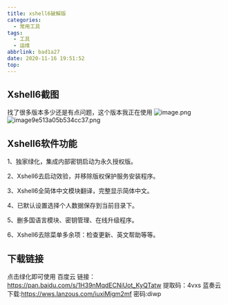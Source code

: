```yaml
---
title: xshell6破解版
categories:
  - 常用工具
tags:
  - 工具
  - 运维
abbrlink: bad1a27
date: 2020-11-16 19:51:52
top:
---
```


## Xshell6截图
找了很多版本多少还是有点问题，这个版本我正在使用
![image.png](https://storage.freecplus.top/images/2020/11/16/image.png)
![image9e513a05b534cc37.png](https://storage.freecplus.top/images/2020/11/16/image9e513a05b534cc37.png)
## Xshell6软件功能

 1、独家绿化，集成内部密钥启动为永久授权版。

 2、Xshell6去启动效验，并移除版权保护服务安装程序。


 3、Xshell6全简体中文模块翻译，完整显示简体中文。

 4、已默认设置选择个人数据保存到当前目录下。

 5、删多国语言模块、密钥管理、在线升级程序。

 6、Xshell6去除菜单多余项：检查更新、英文帮助等等。
 
 ## 下载链接
 点击绿化即可使用
 百度云
 链接：https://pan.baidu.com/s/1H39nMqdECNiUot_KyQTatw 提取码：4vxs 
 蓝奏云
 下载:https://wws.lanzous.com/iuxiMigm2mf 密码:diwp